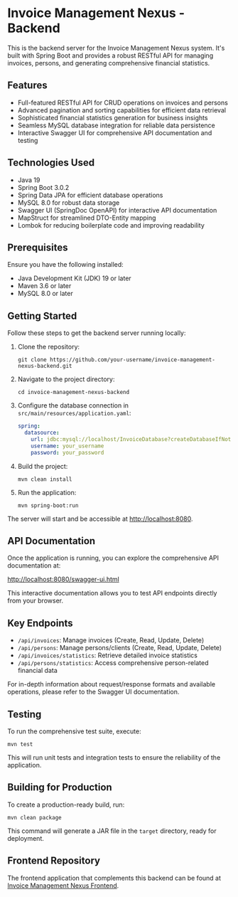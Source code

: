 # Invoice Management Nexus - Backend

This is the backend server for the Invoice Management Nexus system. It's built with Spring Boot and provides a robust RESTful API for managing invoices, persons, and generating comprehensive financial statistics.

## Features

- Full-featured RESTful API for CRUD operations on invoices and persons
- Advanced pagination and sorting capabilities for efficient data retrieval
- Sophisticated financial statistics generation for business insights
- Seamless MySQL database integration for reliable data persistence
- Interactive Swagger UI for comprehensive API documentation and testing

## Technologies Used

- Java 19
- Spring Boot 3.0.2
- Spring Data JPA for efficient database operations
- MySQL 8.0 for robust data storage
- Swagger UI (SpringDoc OpenAPI) for interactive API documentation
- MapStruct for streamlined DTO-Entity mapping
- Lombok for reducing boilerplate code and improving readability

## Prerequisites

Ensure you have the following installed:

- Java Development Kit (JDK) 19 or later
- Maven 3.6 or later
- MySQL 8.0 or later

## Getting Started

Follow these steps to get the backend server running locally:

1. Clone the repository:
   ```
   git clone https://github.com/your-username/invoice-management-nexus-backend.git
   ```

2. Navigate to the project directory:
   ```
   cd invoice-management-nexus-backend
   ```

3. Configure the database connection in `src/main/resources/application.yaml`:
   ```yaml
   spring:
     datasource:
       url: jdbc:mysql://localhost/InvoiceDatabase?createDatabaseIfNotExist=true
       username: your_username
       password: your_password
   ```

4. Build the project:
   ```
   mvn clean install
   ```

5. Run the application:
   ```
   mvn spring-boot:run
   ```

The server will start and be accessible at [http://localhost:8080](http://localhost:8080).

## API Documentation

Once the application is running, you can explore the comprehensive API documentation at:

[http://localhost:8080/swagger-ui.html](http://localhost:8080/swagger-ui.html)

This interactive documentation allows you to test API endpoints directly from your browser.

## Key Endpoints

- `/api/invoices`: Manage invoices (Create, Read, Update, Delete)
- `/api/persons`: Manage persons/clients (Create, Read, Update, Delete)
- `/api/invoices/statistics`: Retrieve detailed invoice statistics
- `/api/persons/statistics`: Access comprehensive person-related financial data

For in-depth information about request/response formats and available operations, please refer to the Swagger UI documentation.

## Testing

To run the comprehensive test suite, execute:

```
mvn test
```

This will run unit tests and integration tests to ensure the reliability of the application.

## Building for Production

To create a production-ready build, run:

```
mvn clean package
```

This command will generate a JAR file in the `target` directory, ready for deployment.

## Frontend Repository

The frontend application that complements this backend can be found at [Invoice Management Nexus Frontend](https://github.com/your-username/invoice-management-nexus-frontend).